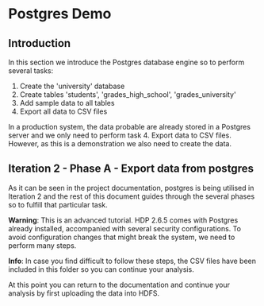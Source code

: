 # Postgres Demo

## Introduction
In this section we introduce the Postgres database engine so to perform several tasks:
1. Create the 'university' database
2. Create tables 'students', 'grades_high_school', 'grades_university'
3. Add sample data to all tables
4. Export all data to CSV files

In a production system, the data probable are already stored in a Postgres server and we only need to perform task 4. Export data to CSV files.
However, as this is a demonstration we also need to create the data.

## Iteration 2 - Phase A - Export data from postgres
As it can be seen in the project documentation,  postgres  is being  utilised in Iteration 2 and the rest of this document guides through the several phases so to fulfill that particular task.

__Warning__: This is an advanced tutorial. HDP 2.6.5 comes with Postgres already installed, accompanied with several security configurations.
To avoid configuration changes that might break the system, we need to perform many steps.

__Info__: In case you find difficult to follow these steps, the CSV files have been included in this folder so you can continue your analysis.



At this point you can return to the documentation and continue your analysis by first uploading the data into HDFS.





```
```